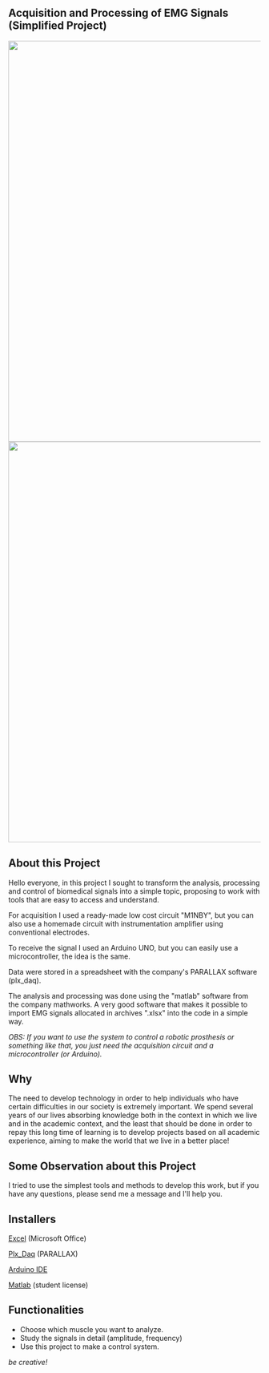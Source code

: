 ## Acquisition and Processing of EMG Signals (Simplified Project)

<div align="center">
<img src="https://user-images.githubusercontent.com/109448482/180022575-77dc869e-8378-4235-b4ba-c80af205d8de.png" width="800px" />
</div>
<div align="center">
<img src="https://user-images.githubusercontent.com/109448482/180022582-3d6d08d7-d466-4cd2-89fc-ac8a66167ace.png" width="800px" />
</div>

## **About this Project**
Hello everyone, in this project I sought to transform the analysis, processing and control of biomedical signals into a simple topic, proposing to work with tools that are easy to access and understand.

For acquisition I used a ready-made low cost circuit "M1NBY", but you can also use a homemade circuit with instrumentation amplifier using conventional electrodes.

To receive the signal I used an Arduino UNO, but you can easily use a microcontroller, the idea is the same.

Data were stored in a spreadsheet with the company's PARALLAX software (plx_daq).

The analysis and processing was done using the "matlab" software from the company mathworks. A very good software that makes it possible to import EMG signals allocated in archives ".xlsx" into the code in a simple way.

*OBS: If you want to use the system to control a robotic prosthesis or something like that, you just need the acquisition circuit and a microcontroller (or Arduino).*

## **Why**
The need to develop technology in order to help individuals who have certain difficulties in our society is extremely important. We spend several years of our lives absorbing knowledge both in the context in which we live and in the academic context, and the least that should be done in order to repay this long time of learning is to develop projects based on all academic experience, aiming to make the world that we live in a better place!

## **Some Observation about this Project**
I tried to use the simplest tools and methods to develop this work, but if you have any questions, please send me a message and I'll help you.

## **Installers**
[Excel](https://www.microsoft.com/pt-br/microsoft-365) (Microsoft Office)

[Plx_Daq](https://www.parallax.com/package/plx-daq/) (PARALLAX)

[Arduino IDE](https://www.arduino.cc/en/software)

[Matlab](https://www.mathworks.com/products/matlab.html) (student license)

## **Functionalities**
- Choose which muscle you want to analyze.
- Study the signals in detail (amplitude, frequency)
- Use this project to make a control system.

*be creative!*









